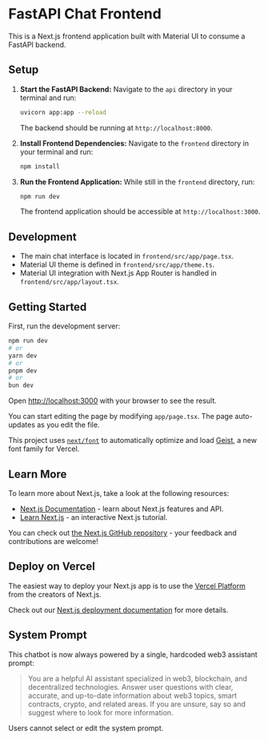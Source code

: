 # FastAPI Chat Frontend

This is a Next.js frontend application built with Material UI to consume a FastAPI backend.

## Setup

1.  **Start the FastAPI Backend:**
    Navigate to the `api` directory in your terminal and run:
    ```bash
    uvicorn app:app --reload
    ```
    The backend should be running at `http://localhost:8000`.

2.  **Install Frontend Dependencies:**
    Navigate to the `frontend` directory in your terminal and run:
    ```bash
    npm install
    ```

3.  **Run the Frontend Application:**
    While still in the `frontend` directory, run:
    ```bash
    npm run dev
    ```
    The frontend application should be accessible at `http://localhost:3000`.

## Development

- The main chat interface is located in `frontend/src/app/page.tsx`.
- Material UI theme is defined in `frontend/src/app/theme.ts`.
- Material UI integration with Next.js App Router is handled in `frontend/src/app/layout.tsx`.

## Getting Started

First, run the development server:

```bash
npm run dev
# or
yarn dev
# or
pnpm dev
# or
bun dev
```

Open [http://localhost:3000](http://localhost:3000) with your browser to see the result.

You can start editing the page by modifying `app/page.tsx`. The page auto-updates as you edit the file.

This project uses [`next/font`](https://nextjs.org/docs/app/building-your-application/optimizing/fonts) to automatically optimize and load [Geist](https://vercel.com/font), a new font family for Vercel.

## Learn More

To learn more about Next.js, take a look at the following resources:

- [Next.js Documentation](https://nextjs.org/docs) - learn about Next.js features and API.
- [Learn Next.js](https://nextjs.org/learn) - an interactive Next.js tutorial.

You can check out [the Next.js GitHub repository](https://github.com/vercel/next.js) - your feedback and contributions are welcome!

## Deploy on Vercel

The easiest way to deploy your Next.js app is to use the [Vercel Platform](https://vercel.com/new?utm_medium=default-template&filter=next.js&utm_source=create-next-app&utm_campaign=create-next-app-readme) from the creators of Next.js.

Check out our [Next.js deployment documentation](https://nextjs.org/docs/app/building-your-application/deploying) for more details.

## System Prompt

This chatbot is now always powered by a single, hardcoded web3 assistant prompt:

> You are a helpful AI assistant specialized in web3, blockchain, and decentralized technologies. Answer user questions with clear, accurate, and up-to-date information about web3 topics, smart contracts, crypto, and related areas. If you are unsure, say so and suggest where to look for more information.

Users cannot select or edit the system prompt.
